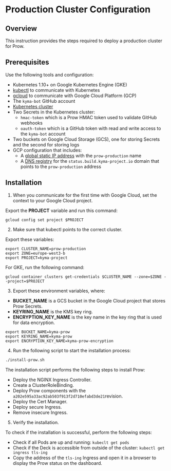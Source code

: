 # Production Cluster Configuration

## Overview

This instruction provides the steps required to deploy a production cluster for Prow.

## Prerequisites

Use the following tools and configuration:

- Kubernetes 1.10+ on Google Kubernetes Engine (GKE)
- [kubectl](https://kubernetes.io/docs/tasks/tools/install-kubectl/) to communicate with Kubernetes
- [gcloud](https://cloud.google.com/sdk/gcloud/) to communicate with Google Cloud Platform (GCP)
- The `kyma-bot` GitHub account
- [Kubernetes cluster](./prow-installation-on-forks.md/#provision-a-cluster)
- Two Secrets in the Kubernetes cluster:
    - `hmac-token` which is a Prow HMAC token used to validate GitHub webhooks
    - `oauth-token` which is a GitHub token with read and write access to the `kyma-bot` account
- Two buckets on Google Cloud Storage (GCS), one for storing Secrets and the second for storing logs
- GCP configuration that includes:
    - A [global static IP address](https://cloud.google.com/compute/docs/ip-addresses/reserve-static-external-ip-address) with the `prow-production` name
    - A [DNS registry](https://cloud.google.com/dns/docs/quickstart#create_a_managed_public_zone) for the `status.build.kyma-project.io` domain that points to the `prow-production` address

## Installation

1. When you communicate for the first time with Google Cloud, set the context to your Google Cloud project.

Export the **PROJECT** variable and run this command:

```
gcloud config set project $PROJECT
```

2. Make sure that kubectl points to the correct cluster.

Export these variables:  

```
export CLUSTER_NAME=prow-production
export ZONE=europe-west3-b
export PROJECT=kyma-project
```

For GKE, run the following command:

```
gcloud container clusters get-credentials $CLUSTER_NAME --zone=$ZONE --project=$PROJECT
```
3. Export these environment variables, where:
  - **BUCKET_NAME** is a GCS bucket in the Google Cloud project that stores Prow Secrets.
  - **KEYRING_NAME** is the KMS key ring.
  - **ENCRYPTION_KEY_NAME** is the key name in the key ring that is used for data encryption.

```
export BUCKET_NAME=kyma-prow
export KEYRING_NAME=kyma-prow
export ENCRYPTION_KEY_NAME=kyma-prow-encryption
```

4. Run the following script to start the installation process:

```bash
./install-prow.sh
```

The installation script performs the following steps to install Prow:

- Deploy the NGINX Ingress Controller.
- Create a ClusterRoleBinding.
- Deploy Prow components with the `a202e595a33ac92ab503f913f2d710efabd3de21`revision.
- Deploy the Cert Manager.
- Deploy secure Ingress.
- Remove insecure Ingress.

5. Verify the installation.

To check if the installation is successful, perform the following steps:

- Check if all Pods are up and running:
   `kubeclt get pods`
- Check if the Deck is accessible from outside of the cluster:
   `kubectl get ingress tls-ing`
- Copy the address of the `tls-ing` Ingress and open it in a browser to display the Prow status on the dashboard.
